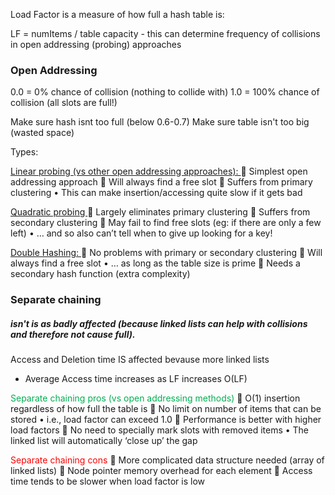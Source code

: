 Load Factor is a measure of how full a hash table is:

LF = numItems / table capacity
	- this can determine frequency of collisions in open addressing (probing) approaches

### Open Addressing 
0.0 = 0% chance of collision (nothing to collide with)
1.0 = 100% chance of collision (all slots are full!)

Make sure hash isnt too full (below 0.6-0.7)
Make sure table isn't too big (wasted space)

Types: 

 <ins>Linear probing (vs other open addressing approaches): </ins>
 Simplest open addressing approach
 Will always find a free slot 
 Suffers from primary clustering • This can make insertion/accessing quite slow if it gets bad

<ins>Quadratic probing </ins>
 Largely eliminates primary clustering
 Suffers from secondary clustering 
 May fail to find free slots (eg: if there are only a few left) • … and so also can’t tell when to give up looking for a key!

<ins>Double Hashing: </ins>
 No problems with primary or secondary clustering 
 Will always find a free slot • … as long as the table size is prime 
 Needs a secondary hash function (extra complexity)

### Separate chaining
 ##### isn't is as badly affected (because linked lists can help with collisions and therefore not cause full). 
Access and Deletion time IS affected bevause more linked lists 
- Average Access time increases as LF increases O(LF)

<span style="color:#00b050">Separate chaining pros (vs open addressing methods)</span> 
 O(1) insertion regardless of how full the table is 
 No limit on number of items that can be stored • i.e., load factor can exceed 1.0 
 Performance is better with higher load factors 
 No need to specially mark slots with removed items • The linked list will automatically ‘close up’ the gap 

<span style="color:#ff0000">Separate chaining cons </span>
 More complicated data structure needed (array of linked lists) 
 Node pointer memory overhead for each element 
 Access time tends to be slower when load factor is low